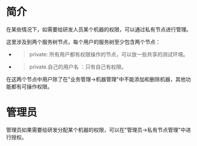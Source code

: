 # 简介

在某些情况下，如需要给研发人员某个机器的权限，可以通过私有节点进行管理。

这里涉及到两个服务树节点，每个用户的服务树至少包含两个节点：

* > private: 所有用户都有权限操作的节点，可以放一些共享的测试环境。
* > private.自己的用户名 ：只有自己有权限。

在这两个节点中用户除了在"业务管理->机器管理"中不能添加和删除机器，其他功能都有可操作权限。

# 管理员

管理员如果需要给研发分配某个机器的权限，可以在"管理员->私有节点管理"中进行授权。